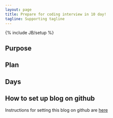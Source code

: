 ```yaml
---
layout: page
title: Prepare for coding interview in 10 day!
tagline: Supporting tagline
---
```

{% include JB/setup %}

## Purpose 

## Plan

## Days

## How to set up blog on github

Instructions for setting this blog on github are [here](http://joninvski.github.io/prepare_coding_interview_10_days/how_i_set_up_jekyll_on_github.html) 
